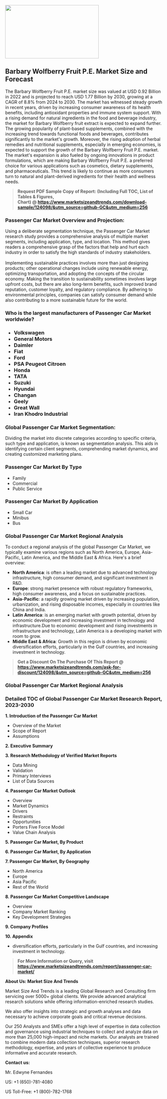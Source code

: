 <p><img class="alignnone size-medium wp-image-20088" src="https://ffe5etoiles.com/wp-content/uploads/2024/12/MST1-300x171.png" alt="" width="300" height="171" /></p><h2>Barbary Wolfberry Fruit P.E. Market Size and Forecast</h2><p>The Barbary Wolfberry Fruit P.E. market size was valued at USD 0.92 Billion in 2022 and is projected to reach USD 1.77 Billion by 2030, growing at a CAGR of 8.8% from 2024 to 2030. The market has witnessed steady growth in recent years, driven by increasing consumer awareness of its health benefits, including antioxidant properties and immune system support. With a rising demand for natural ingredients in the food and beverage industry, the market for Barbary Wolfberry fruit extract is expected to expand further. The growing popularity of plant-based supplements, combined with the increasing trend towards functional foods and beverages, contributes significantly to the market's growth. Moreover, the rising adoption of herbal remedies and nutritional supplements, especially in emerging economies, is expected to support the growth of the Barbary Wolfberry Fruit P.E. market. The market's expansion is also fueled by ongoing innovations in product formulations, which are making Barbary Wolfberry Fruit P.E. a preferred choice for various applications such as cosmetics, dietary supplements, and pharmaceuticals. This trend is likely to continue as more consumers turn to natural and plant-derived ingredients for their health and wellness needs.</p></p><blockquote id="" class=""><strong>Request PDF Sample Copy of Report: (Including Full TOC, List of Tables &amp; Figures, Chart)&nbsp;@&nbsp;<strong><a href="https://www.marketsizeandtrends.com/download-sample/124098/&utm_source=github-GC&utm_medium=256" target="_blank">https://www.marketsizeandtrends.com/download-sample/124098/&utm_source=github-GC&utm_medium=256</a></strong></strong></blockquote><h3 id="" class="">Passenger Car Market&nbsp;Overview and Projection:</h3><p id="" class="">Using a deliberate segmentation technique, the Passenger Car Market research study provides a comprehensive analysis of multiple market segments, including application, type, and location. This method gives readers a comprehensive grasp of the factors that help and hurt each industry in order to satisfy the high standards of industry stakeholders. <br /> <br />Implementing sustainable practices involves more than just designing products; other operational changes include using renewable energy, optimizing transportation, and adopting the concepts of the circular economy. Making the transition to sustainability sometimes involves large upfront costs, but there are also long-term benefits, such improved brand reputation, customer loyalty, and regulatory compliance. By adhering to environmental principles, companies can satisfy consumer demand while also contributing to a more sustainable future for the world.</p><h3 id="" class="">Who is the largest manufacturers of&nbsp;Passenger Car Market worldwide?</h3><h3 class=""><p><ul><li>Volkswagen </li><li> General Motors </li><li> Daimler </li><li> Fiat </li><li> Ford </li><li> PSA Peugeot Citroen </li><li> Honda </li><li> TATA </li><li> Suzuki </li><li> Hyundai </li><li> Changan </li><li> Geely </li><li> Great Wall </li><li> Iran Khodro Industrial</li></ul></p></h3><h3 id="" class="">Global&nbsp;Passenger Car Market Segmentation:</h3><p id="" class="">Dividing the market into discrete categories according to specific criteria, such type and application, is known as segmentation analysis. This aids in identifying certain client segments, comprehending market dynamics, and creating customized marketing plans.</p><h3 id="" class="">Passenger Car Market&nbsp;By Type</h3><p><p><ul><li>Family </li><li> Commercial </li><li> Public Service</p></li></ul></p></p><h3 id="" class="">Passenger Car Market&nbsp;By Application</h3><p class=""><p><ul><li>Small Car </li><li> Minibus </li><li> Bus</li></ul></p></p><h3 id="" class="">Global Passenger Car Market Regional Analysis</h3><p id="" class="">To conduct a regional analysis of the global Passenger Car Market, we typically examine various regions such as North America, Europe, Asia-Pacific, Latin America, and the Middle East &amp; Africa. Here's a brief overview:</p><ul><li><strong>North America</strong>: is often a leading market due to advanced technology infrastructure, high consumer demand, and significant investment in R&amp;D.</li><li><strong>Europe</strong>: strong market presence with robust regulatory frameworks, high consumer awareness, and a focus on sustainable practices.</li><li><strong>Asia-Pacific</strong>: a rapidly growing market driven by increasing population, urbanization, and rising disposable incomes, especially in countries like China and India.</li><li><strong>Latin America</strong>: is an emerging market with growth potential, driven by economic development and increasing investment in technology and infrastructure.Due to economic development and rising investments in infrastructure and technology, Latin America is a developing market with room to grow.</li><li><strong>Middle East &amp; Africa</strong>: Growth in this region is driven by economic diversification efforts, particularly in the Gulf countries, and increasing investment in technology.</li></ul><blockquote id="" class=""><strong>Get a Discount On The Purchase Of This Report @ <strong><a href="https://www.marketsizeandtrends.com/ask-for-discount/124098/&utm_source=github-GC&utm_medium=256" target="_blank">https://www.marketsizeandtrends.com/ask-for-discount/124098/&utm_source=github-GC&utm_medium=256</a></strong></strong></blockquote><h3 id="" class="">Global Passenger Car Market Regional Analysis</h3><h3 id="" class="">Detailed TOC of Global Passenger Car Market Research Report, 2023-2030</h3><p id="" class=""><strong>1. Introduction of the Passenger Car Market</strong></p><ul><li>Overview of the Market</li><li>Scope of Report</li><li>Assumptions</li></ul><p id="" class=""><strong>2. Executive Summary</strong></p><p id="" class=""><strong>3. Research Methodology of Verified Market Reports</strong></p><ul><li>Data Mining</li><li>Validation</li><li>Primary Interviews</li><li>List of Data Sources</li></ul><p id="" class=""><strong>4. Passenger Car Market Outlook</strong></p><ul><li>Overview</li><li>Market Dynamics</li><li>Drivers</li><li>Restraints</li><li>Opportunities</li><li>Porters Five Force Model</li><li>Value Chain Analysis</li></ul><p id="" class=""><strong>5. Passenger Car Market, By Product</strong></p><p id="" class=""><strong>6. Passenger Car Market, By Application</strong></p><p id="" class=""><strong>7. Passenger Car Market, By Geography</strong></p><ul><li>North America</li><li>Europe</li><li>Asia Pacific</li><li>Rest of the World</li></ul><p id="" class=""><strong>8. Passenger Car Market Competitive Landscape</strong></p><ul><li>Overview</li><li>Company Market Ranking</li><li>Key Development Strategies</li></ul><p id="" class=""><strong>9. Company Profiles</strong></p><p id="" class=""><strong>10. Appendix</strong></p><ul><li>diversification efforts, particularly in the Gulf countries, and increasing investment in technology.</li></ul><blockquote id="" class=""><strong>For More Information or Query, visit <strong><strong><a href="https://www.marketsizeandtrends.com/report/passenger-car-market/" target="_blank">https://www.marketsizeandtrends.com/report/passenger-car-market/</a></strong></strong></strong></blockquote><p id="" class=""><strong>About Us: Market Size And Trends</strong></p><p id="" class="">Market Size And Trends is a leading Global Research and Consulting firm servicing over 5000+ global clients. We provide advanced analytical research solutions while offering information-enriched research studies.</p><p id="" class="">We also offer insights into strategic and growth analyses and data necessary to achieve corporate goals and critical revenue decisions.</p><p id="" class="">Our 250 Analysts and SMEs offer a high level of expertise in data collection and governance using industrial techniques to collect and analyze data on more than 25,000 high-impact and niche markets. Our analysts are trained to combine modern data collection techniques, superior research methodology, expertise, and years of collective experience to produce informative and accurate research.</p><p id="" class=""><strong>Contact us:</strong></p><p id="" class="">Mr. Edwyne Fernandes</p><p id="" class="">US: +1 (650)-781-4080</p><p id="" class="">US Toll-Free: +1 (800)-782-1768</p>
